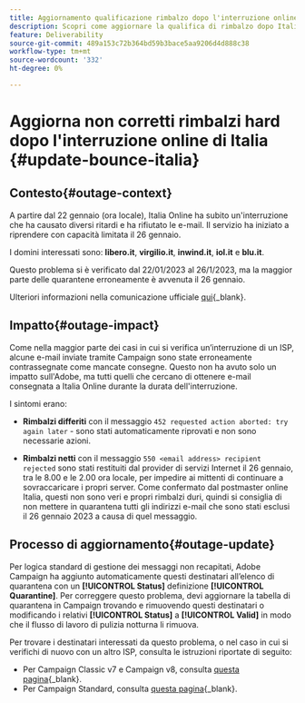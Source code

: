 ```yaml
---
title: Aggiornamento qualificazione rimbalzo dopo l'interruzione online di Italia
description: Scopri come aggiornare la qualifica di rimbalzo dopo Italia Online outage
feature: Deliverability
source-git-commit: 489a153c72b364bd59b3bace5aa9206d4d888c38
workflow-type: tm+mt
source-wordcount: '332'
ht-degree: 0%

---
```


# Aggiorna non corretti rimbalzi hard dopo l&#39;interruzione online di Italia {#update-bounce-italia}

## Contesto{#outage-context}

A partire dal 22 gennaio (ora locale), Italia Online ha subito un&#39;interruzione che ha causato diversi ritardi e ha rifiutato le e-mail. Il servizio ha iniziato a riprendere con capacità limitata il 26 gennaio.

I domini interessati sono: **libero.it**, **virgilio.it**, **inwind.it**, **iol.it** e **blu.it**.

Questo problema si è verificato dal 22/01/2023 al 26/1/2023, ma la maggior parte delle quarantene erroneamente è avvenuta il 26 gennaio.

Ulteriori informazioni nella comunicazione ufficiale [qui](https://tecnologia.libero.it/avviato-il-ritorno-online-di-libero-mail-e-virgilio-mail-66832){_blank}.


## Impatto{#outage-impact}

Come nella maggior parte dei casi in cui si verifica un’interruzione di un ISP, alcune e-mail inviate tramite Campaign sono state erroneamente contrassegnate come mancate consegne. Questo non ha avuto solo un impatto sull&#39;Adobe, ma tutti quelli che cercano di ottenere e-mail consegnata a Italia Online durante la durata dell&#39;interruzione.

I sintomi erano:

* **Rimbalzi differiti** con il messaggio `452 requested action aborted: try again later` - sono stati automaticamente riprovati e non sono necessarie azioni.

* **Rimbalzi netti** con il messaggio `550 <email address> recipient rejected` sono stati restituiti dal provider di servizi Internet il 26 gennaio, tra le 8.00 e le 2.00 ora locale, per impedire ai mittenti di continuare a sovraccaricare i propri server. Come confermato dal postmaster online Italia, questi non sono veri e propri rimbalzi duri, quindi si consiglia di non mettere in quarantena tutti gli indirizzi e-mail che sono stati esclusi il 26 gennaio 2023 a causa di quel messaggio.

## Processo di aggiornamento{#outage-update}

Per logica standard di gestione dei messaggi non recapitati, Adobe Campaign ha aggiunto automaticamente questi destinatari all’elenco di quarantena con un **[!UICONTROL Status]** definizione **[!UICONTROL Quarantine]**. Per correggere questo problema, devi aggiornare la tabella di quarantena in Campaign trovando e rimuovendo questi destinatari o modificando i relativi **[!UICONTROL Status]** a **[!UICONTROL Valid]** in modo che il flusso di lavoro di pulizia notturna li rimuova.

Per trovare i destinatari interessati da questo problema, o nel caso in cui si verifichi di nuovo con un altro ISP, consulta le istruzioni riportate di seguito:

* Per Campaign Classic v7 e Campaign v8, consulta [questa pagina](https://experienceleague.adobe.com/docs/campaign-classic/using/sending-messages/monitoring-deliveries/understanding-quarantine-management.html?lang=en#unquarantine-bulk){_blank}.
* Per Campaign Standard, consulta [questa pagina](https://experienceleague.adobe.com/docs/campaign-standard/using/testing-and-sending/monitoring-messages/understanding-quarantine-management.html?lang=en#unquarantine-bulk){_blank}.



